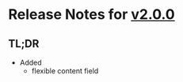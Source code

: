 # Release Notes for [v2.0.0]

## TL;DR

* Added
  * flexible content field

[v2.0.0]: https://github.com/towa-digital/towa-acf-fields/releases/tag/v2.0.0
